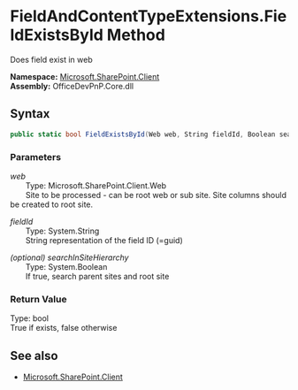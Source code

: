 # FieldAndContentTypeExtensions.FieldExistsById Method  
Does field exist in web  

**Namespace:** [Microsoft.SharePoint.Client](Microsoft.SharePoint.Client.md)  
**Assembly:** OfficeDevPnP.Core.dll  
## Syntax
```C#
public static bool FieldExistsById(Web web, String fieldId, Boolean searchInSiteHierarchy)
```
### Parameters
*web*  
&emsp;&emsp;Type: Microsoft.SharePoint.Client.Web  
&emsp;&emsp;Site to be processed - can be root web or sub site. Site columns should be created to root site.  

*fieldId*  
&emsp;&emsp;Type: System.String  
&emsp;&emsp;String representation of the field ID (=guid)  

*(optional) searchInSiteHierarchy*  
&emsp;&emsp;Type: System.Boolean  
&emsp;&emsp;If true, search parent sites and root site  

### Return Value
Type: bool  
True if exists, false otherwise

## See also
- [Microsoft.SharePoint.Client](Microsoft.SharePoint.Client.md)
